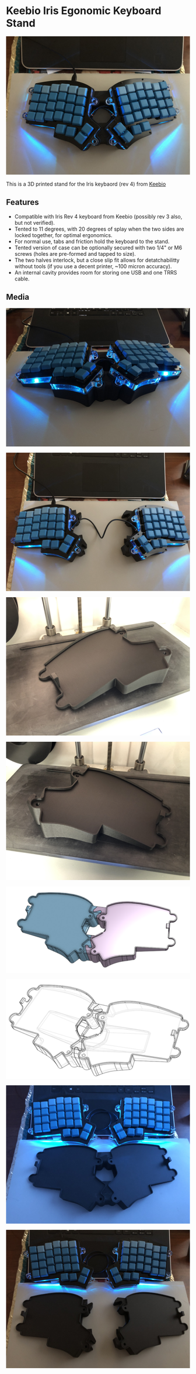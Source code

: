 # Keebio Iris Egonomic Keyboard Stand
![alt text](Media/Complete2.jpg)

This is a 3D printed stand for the Iris keybaord (rev 4) from [Keebio](https://keeb.io/)


## Features
- Compatible with Iris Rev 4 keyboard from Keebio (possibly rev 3 also, but not verified).
- Tented to 11 degrees, with 20 degrees of splay when the two sides are locked together, for optimal ergonomics.
- For normal use, tabs and friction hold the keyboard to the stand.
- Tented version of case can be optionally secured with two 1/4" or M6 screws (holes are pre-formed and tapped to size).
- The two halves interlock, but a close slip fit allows for detatchabilitty without tools (if you use a decent printer, ~100 micron accuracy).
- An internal cavity provides room for storing one USB and one TRRS cable.


## Media

![alt text](Media/Complete1.jpg)

![alt text](Media/Complete3.jpg)

![alt text](Media/Printed%20Left.jpg)

![alt text](Media/Printed%20Right.jpg)

![alt text](Media/CAD%20screenshot.png)

![alt text](Media/CAD%20Transparent.png)

![alt text](Media/Complete4.jpg)

![alt text](Media/Complete5.jpg)
